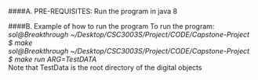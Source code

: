 ####A. PRE-REQUISITES:
Run the program in java 8

####B. Example of how to run the program
To run the program:\
_sol@Breakthrough ~/Desktop/CSC3003S/Project/CODE/Capstone-Project $ make_\
_sol@Breakthrough ~/Desktop/CSC3003S/Project/CODE/Capstone-Project $ make run ARG=TestDATA_\
Note that TestData is the root directory of the digital objects